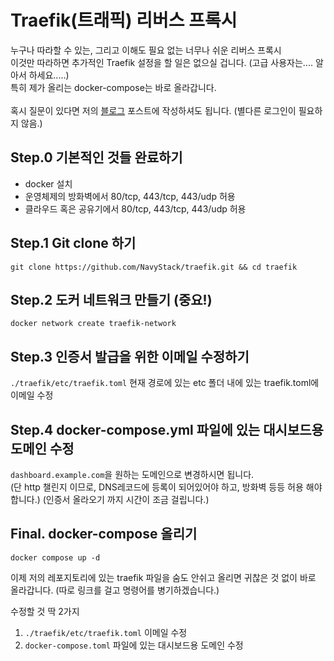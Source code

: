 # Traefik(트래픽) 리버스 프록시
누구나 따라할 수 있는, 그리고 이해도 필요 없는 너무나 쉬운 리버스 프록시 <br>
이것만 따라하면 추가적인 Traefik 설정을 할 일은 없으실 겁니다. (고급 사용자는.... 알아서 하세요.....) <br>
특히 제가 올리는 docker-compose는 바로 올라갑니다. <br> <br>
혹시 질문이 있다면 저의 [블로그](https://navystack.com/2023/11/%eb%9d%bc%ec%9d%b4%eb%af%b9%ec%8a%a4-%ec%98%88%ec%a0%9c%eb%a1%9c-%eb%b0%b0%ec%9a%b0%eb%8a%94-traefik-%eb%a6%ac%eb%b2%84%ec%8a%a4-%ed%94%84%eb%a1%9d%ec%8b%9c-%ec%a0%95%eb%a6%ac/) 포스트에 작성하셔도 됩니다. (별다른 로그인이 필요하지 않음.)

## Step.0 기본적인 것들 완료하기
* docker 설치
* 운영체제의 방화벽에서 80/tcp, 443/tcp, 443/udp 허용
* 클라우드 혹은 공유기에서 80/tcp, 443/tcp, 443/udp 허용

## Step.1 Git clone 하기
`git clone https://github.com/NavyStack/traefik.git && cd traefik`

## Step.2 도커 네트워크 만들기 (중요!)

`docker network create traefik-network`

## Step.3 인증서 발급을 위한 이메일 수정하기

`./traefik/etc/traefik.toml`
현재 경로에 있는 etc 폴더 내에 있는 traefik.toml에 이메일 수정

## Step.4 docker-compose.yml 파일에 있는 대시보드용 도메인 수정

`dashboard.example.com`을 원하는 도메인으로 변경하시면 됩니다. <br>
(단 http 챌린지 이므로, DNS레코드에 등록이 되어있어야 하고, 방화벽 등등 허용 해야합니다.)
(인증서 올라오기 까지 시간이 조금 걸립니다.)

## Final. docker-compose 올리기
`docker compose up -d`

이제 저의 레포지토리에 있는 traefik 파일을 숨도 안쉬고 올리면 귀찮은 것 없이 바로 올라갑니다.
(따로 링크를 걸고 명령어를 병기하겠습니다.)


수정할 것 딱 2가지
1. `./traefik/etc/traefik.toml` 이메일 수정
2. `docker-compose.toml` 파일에 있는 대시보드용 도메인 수정
